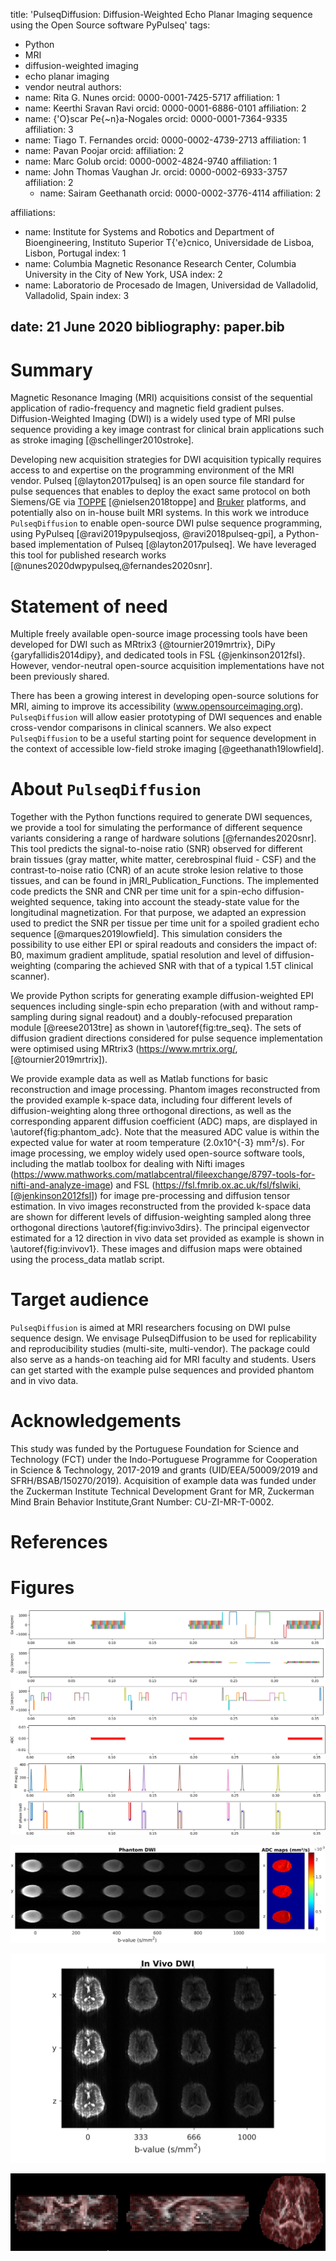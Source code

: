 title: 'PulseqDiffusion: Diffusion-Weighted Echo Planar Imaging sequence using the Open Source software PyPulseq'
tags: 
  - Python
  - MRI
  - diffusion-weighted imaging
  - echo planar imaging
  - vendor neutral
authors:
  - name: Rita G. Nunes
    orcid: 0000-0001-7425-5717
    affiliation: 1
  - name: Keerthi Sravan Ravi
    orcid: 0000-0001-6886-0101
    affiliation: 2
  - name: \{'O}scar Pe\{~n}a-Nogales
    orcid: 0000-0001-7364-9335
    affiliation: 3
  - name: Tiago T. Fernandes
    orcid: 0000-0002-4739-2713
    affiliation: 1
  - name: Pavan Poojar
    orcid: 
    affiliation: 2
  - name: Marc Golub
    orcid: 0000-0002-4824-9740
    affiliation: 1
- name: John Thomas Vaughan Jr.
    orcid: 0000-0002-6933-3757
    affiliation: 2
  - name: Sairam Geethanath
    orcid: 0000-0002-3776-4114
    affiliation: 2
  
affiliations:
 - name: Institute for Systems and Robotics and Department of Bioengineering, Instituto Superior T\{'e}cnico, Universidade de Lisboa, Lisbon, Portugal
   index: 1
 - name: Columbia Magnetic Resonance Research Center, Columbia University in the City of New York, USA
   index: 2
 - name: Laboratorio de Procesado de Imagen, Universidad de Valladolid, Valladolid, Spain
   index: 3

date: 21 June 2020
bibliography: paper.bib
---

# Summary

Magnetic Resonance Imaging (MRI) acquisitions consist of the sequential application of radio-frequency and magnetic field gradient pulses. Diffusion-Weighted Imaging (DWI) is a widely used type of MRI pulse sequence providing a key image contrast for clinical brain applications such as stroke imaging [@schellinger2010stroke]. 

Developing new acquisition strategies for DWI acquisition typically requires access to and expertise on the programming environment of the MRI vendor. Pulseq [@layton2017pulseq] is an open source file standard for pulse sequences that enables to deploy the exact same protocol on both Siemens/GE via [TOPPE](https://toppemri.github.io)
[@nielsen2018toppe] and [Bruker](https://github.com/pulseq/bruker_interpreter) platforms, and potentially also on in-house built MRI systems. In this work we introduce `PulseqDiffusion` to enable open-source DWI pulse sequence programming, using PyPulseq [@ravi2019pypulseqjoss, @ravi2018pulseq-gpi], a Python-based implementation of Pulseq [@layton2017pulseq].
We have leveraged this tool for published research works [@nunes2020dwpypulseq,@fernandes2020snr]. 


# Statement of need
Multiple freely available open-source image processing tools have been developed for DWI such as MRtrix3 {@tournier2019mrtrix}, DiPy {garyfallidis2014dipy}, and dedicated tools in FSL {@jenkinson2012fsl}. However, vendor-neutral open-source acquisition implementations have not been previously shared. 

There has been a growing interest in developing open-source solutions for MRI, aiming to improve its accessibility (www.opensourceimaging.org). `PulseqDiffusion` will allow easier prototyping of DWI sequences and enable cross-vendor comparisons in clinical scanners.
We also expect `PulseqDiffusion` to be a useful starting point for sequence development in the context of accessible low-field stroke imaging [@geethanath19lowfield].

# About `PulseqDiffusion` 
Together with the Python functions required to generate DWI sequences, we provide a tool for simulating the performance of different sequence variants considering a range of hardware solutions [@fernandes2020snr]. This tool predicts the signal-to-noise ratio (SNR) observed for different brain tissues (gray matter, white matter, cerebrospinal fluid - CSF) and the contrast-to-noise ratio (CNR) of an acute stroke lesion relative to those tissues, and can be found in jMRI_Publication_Functions. The implemented code predicts the SNR and CNR per time unit for a spin-echo diffusion-weighted sequence, taking into account the steady-state value for the longitudinal magnetization. For that purpose, we adapted an expression used to predict the SNR per tissue per time unit for a spoiled gradient echo sequence [@marques2019lowfield]. This simulation considers the possibility to use either EPI or spiral readouts and considers the impact of: B0, maximum gradient amplitude, spatial resolution and level of diffusion-weighting (comparing the achieved SNR with that of a typical 1.5T clinical scanner).

We provide Python scripts for generating example diffusion-weighted EPI sequences including single-spin echo preparation (with and without ramp-sampling during signal readout) and a doubly-refocused preparation module [@reese2013tre] as shown in \autoref{fig:tre_seq}. The sets of diffusion gradient directions considered for pulse sequence implementation were optimised using MRtrix3 (https://www.mrtrix.org/, [@tournier2019mrtrix]). 

We provide example data as well as Matlab functions for basic reconstruction and image processing. Phantom images reconstructed from the provided example k-space data, including four different levels of diffusion-weighting along three orthogonal directions, as well as the corresponding apparent diffusion coefficient (ADC) maps, are displayed in \autoref{fig:phantom_adc}. Note that the measured ADC value is within the expected value for water at room temperature (2.0x10^{-3} mm²/s). For image processing, we employ widely used open-source software tools, including the matlab toolbox for dealing with Nifti images (https://www.mathworks.com/matlabcentral/fileexchange/8797-tools-for-nifti-and-analyze-image) and FSL (https://fsl.fmrib.ox.ac.uk/fsl/fslwiki,[@jenkinson2012fsl]) for image pre-processing and diffusion tensor estimation. 
In vivo images reconstructed from the provided k-space data are shown for different levels of diffusion-weighting sampled along three orthogonal directions \autoref{fig:invivo3dirs}. The principal eigenvector estimated for a 12 direction in vivo data set provided as example is shown in \autoref{fig:invivov1}. These images and diffusion maps were obtained using the process_data matlab script.

# Target audience
`PulseqDiffusion` is aimed at MRI researchers focusing on DWI pulse sequence design. We envisage PulseqDiffusion to be used for replicability and reproducibility studies (multi-site, multi-vendor). The package could also serve as a hands-on teaching aid for MRI faculty and students. Users can get started with the example pulse sequences and provided phantom and in vivo data. 

# Acknowledgements
This study was funded by the Portuguese Foundation for Science and Technology (FCT) under the Indo-Portuguese Programme for Cooperation in Science & Technology, 2017-2019 and grants (UID/EEA/50009/2019 and SFRH/BSAB/150270/2019). Acquisition of example data was funded under the Zuckerman Institute Technical Development Grant for MR, Zuckerman Mind Brain Behavior Institute,Grant Number: CU-ZI-MR-T-0002. 


# References

# Figures
![Example diffusion-weighted EPI sequence using a twice-refocused preparation module for 1 slice measuring diffusion along the readout direction using a b-value of 500 s/mm^2. The gradient waveforms applied along all three directions are shown above while the signal acquisition (ADC) and RF pulse waveforms are shown below. \label{fig:tre_seq}](tre_seq.png)

![Diffusion-weighted images obtained for a doped water bottle phantom including four different levels of diffusion-weighting (250 to 1000 s/mm^2) and corresponding ADC maps for three orthogonal directions. \label{fig:phantom_adc}](Phantom_ADC.png)

![In vivo diffusion-weighted images corresponding to different diffusion-weighting levels along three orthogonal directions. \label{fig:invivo3dirs}](InVivo3dirs.png)

![Example in vivo data sampling 12 diffusion direction - principal eigenvector field in red overlaying the estimated fractional anisotropy map. \label{fig:invivov1}](InVivo_V1.png)

